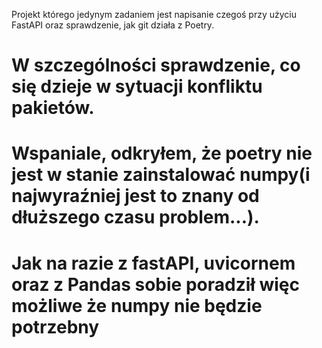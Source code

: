 Projekt którego jedynym zadaniem jest napisanie czegoś przy użyciu FastAPI oraz sprawdzenie, jak git działa z Poetry.

# W szczególności sprawdzenie, co się dzieje w sytuacji konfliktu pakietów.

# **Wspaniale**, odkryłem, że poetry nie jest w stanie zainstalować numpy(i najwyraźniej jest to znany od dłuższego czasu problem...). 
# Jak na razie z fastAPI, uvicornem oraz z Pandas sobie poradził więc możliwe że numpy nie będzie potrzebny
